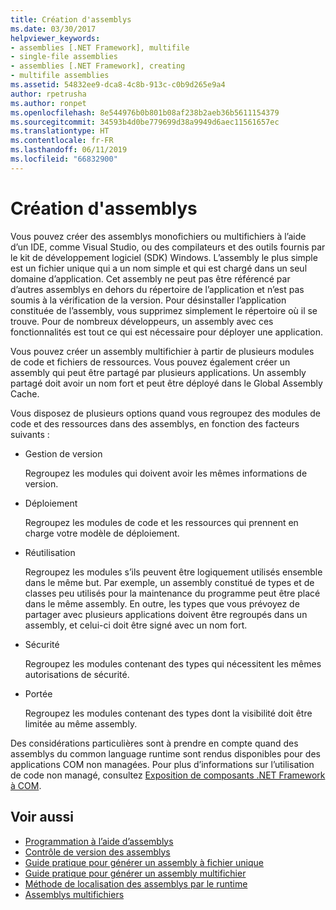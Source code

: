 ```yaml
---
title: Création d'assemblys
ms.date: 03/30/2017
helpviewer_keywords:
- assemblies [.NET Framework], multifile
- single-file assemblies
- assemblies [.NET Framework], creating
- multifile assemblies
ms.assetid: 54832ee9-dca8-4c8b-913c-c0b9d265e9a4
author: rpetrusha
ms.author: ronpet
ms.openlocfilehash: 8e544976b0b801b08af238b2aeb36b5611154379
ms.sourcegitcommit: 34593b4d0be779699d38a9949d6aec11561657ec
ms.translationtype: HT
ms.contentlocale: fr-FR
ms.lasthandoff: 06/11/2019
ms.locfileid: "66832900"
---
```

# <a name="creating-assemblies"></a>Création d'assemblys

Vous pouvez créer des assemblys monofichiers ou multifichiers à l’aide d’un IDE, comme Visual Studio, ou des compilateurs et des outils fournis par le kit de développement logiciel (SDK) Windows. L’assembly le plus simple est un fichier unique qui a un nom simple et qui est chargé dans un seul domaine d’application. Cet assembly ne peut pas être référencé par d’autres assemblys en dehors du répertoire de l’application et n’est pas soumis à la vérification de la version. Pour désinstaller l’application constituée de l’assembly, vous supprimez simplement le répertoire où il se trouve. Pour de nombreux développeurs, un assembly avec ces fonctionnalités est tout ce qui est nécessaire pour déployer une application.

Vous pouvez créer un assembly multifichier à partir de plusieurs modules de code et fichiers de ressources. Vous pouvez également créer un assembly qui peut être partagé par plusieurs applications. Un assembly partagé doit avoir un nom fort et peut être déployé dans le Global Assembly Cache.

Vous disposez de plusieurs options quand vous regroupez des modules de code et des ressources dans des assemblys, en fonction des facteurs suivants :

- Gestion de version

     Regroupez les modules qui doivent avoir les mêmes informations de version.

- Déploiement

     Regroupez les modules de code et les ressources qui prennent en charge votre modèle de déploiement.

- Réutilisation

     Regroupez les modules s’ils peuvent être logiquement utilisés ensemble dans le même but. Par exemple, un assembly constitué de types et de classes peu utilisés pour la maintenance du programme peut être placé dans le même assembly. En outre, les types que vous prévoyez de partager avec plusieurs applications doivent être regroupés dans un assembly, et celui-ci doit être signé avec un nom fort.

- Sécurité

     Regroupez les modules contenant des types qui nécessitent les mêmes autorisations de sécurité.

- Portée

     Regroupez les modules contenant des types dont la visibilité doit être limitée au même assembly.

Des considérations particulières sont à prendre en compte quand des assemblys du common language runtime sont rendus disponibles pour des applications COM non managées. Pour plus d’informations sur l’utilisation de code non managé, consultez [Exposition de composants .NET Framework à COM](../../../docs/framework/interop/exposing-dotnet-components-to-com.md).

## <a name="see-also"></a>Voir aussi

- [Programmation à l’aide d’assemblys](../../../docs/framework/app-domains/programming-with-assemblies.md)
- [Contrôle de version des assemblys](../../../docs/framework/app-domains/assembly-versioning.md)
- [Guide pratique pour générer un assembly à fichier unique](../../../docs/framework/app-domains/how-to-build-a-single-file-assembly.md)
- [Guide pratique pour générer un assembly multifichier](../../../docs/framework/app-domains/how-to-build-a-multifile-assembly.md)
- [Méthode de localisation des assemblys par le runtime](../../../docs/framework/deployment/how-the-runtime-locates-assemblies.md)
- [Assemblys multifichiers](../../../docs/framework/app-domains/multifile-assemblies.md)
